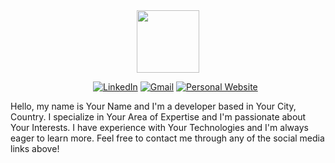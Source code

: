 <div id="header" align="center">
  <img src="https://cdn.dribbble.com/users/1162077/screenshots/3848914/programmer.gif" width="100"/>
  <ul class="social-icons">
  <a href="https://www.linkedin.com/in/shaneshort96" target="_blank"><img src="https://img.icons8.com/color/48/000000/linkedin.png" alt="LinkedIn"></a>
  <a href="mailto:shane.short5@gmail.com" target="_blank"><img src="https://img.icons8.com/fluent/48/000000/gmail.png" alt="Gmail"></a>
  <a href="https://sshort1996.github.io" target="_blank"><img src="https://img.icons8.com/material-sharp/48/000000/domain.png" alt="Personal Website"></a>
</ul>
</div>
<p>Hello, my name is Your Name and I'm a developer based in Your City, Country. I specialize in Your Area of Expertise and I'm passionate about Your Interests. I have experience with Your Technologies and I'm always eager to learn more. Feel free to contact me through any of the social media links above!</p>
